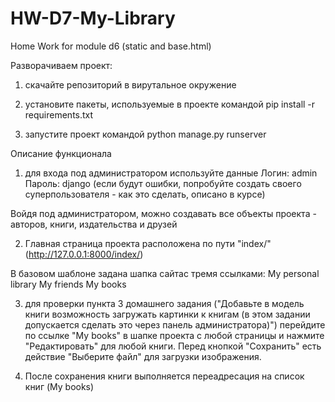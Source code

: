 # HW-D7-My-Library
Home Work for module d6 (static and base.html)

Разворачиваем проект:
1) скачайте репозиторий в вирутальное окружение

2) установите пакеты, используемые в проекте командой
pip install -r requirements.txt

3) запустите проект командой
python manage.py runserver

Описание функционала
1) для входа под администратором используйте данные
Логин: admin
Пароль: django
(если будут ошибки, попробуйте создать своего суперпользователя - как это сделать, описано в курсе)

Войдя под администратором, можно создавать все объекты проекта - авторов, книги, издательства и друзей

2) Главная страница проекта расположена по пути "index/" (http://127.0.0.1:8000/index/)

В базовом шаблоне задана шапка сайтас тремя ссылками:
My personal library
My friends
My books

3) для проверки пункта 3 домашнего задания ("Добавьте в модель книги возможность загружать картинки к книгам (в этом задании допускается сделать это через панель администратора)")
перейдите по ссылке "My books" в шапке проекта с любой страницы и нажмите "Редактировать" для любой книги. Перед кнопкой "Сохранить" есть действие "Выберите файл" для загрузки изображения.

4) После сохранения книги выполняется переадресация на список книг (My books)
